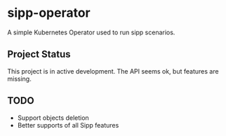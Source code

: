 # sipp-operator

A simple Kubernetes Operator used to run sipp scenarios.

## Project Status

This project is in active development. The API seems ok, but features are missing.

## TODO

- Support objects deletion
- Better supports of all Sipp features